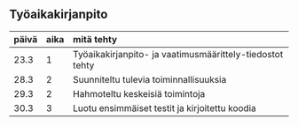 ## Työaikakirjanpito

| päivä | aika | mitä tehty |
| :--- | :--- | :---- |
| 23.3 | 1    | Työaikakirjanpito- ja vaatimusmäärittely-tiedostot tehty |
| 28.3 | 2    | Suunniteltu tulevia toiminnallisuuksia |
| 29.3 | 2    | Hahmoteltu keskeisiä toimintoja |
| 30.3 | 3    | Luotu ensimmäiset testit ja kirjoitettu koodia |
